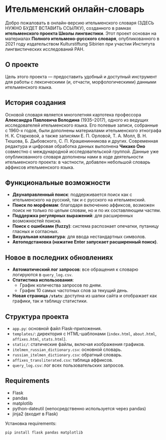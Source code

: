 # Ительменский онлайн-словарь

Добро пожаловать в онлайн-версию ительменского словаря (ЗДЕСЬ НУЖНО БУДЕТ ВСТАВИТЬ ССЫЛКУ), созданного в рамках **ительменского проекта Школы лингвистики**. Этот проект основан на материалах **Полного ительмено-русского словаря**, опубликованного в 2021 году издательством Kulturstiftung Sibirien при участии Института лингвистических исследований РАН.

## О проекте

Цель этого проекта — предоставить удобный и доступный инструмент для работы с лексическими (и, отчасти, морфологическими) данными ительменского языка.

## История создания

Основой словаря является многолетняя картотека профессора **Александра Павловича Володина** (1935–2017), одного из ведущих исследователей ительменского языка. Его полевые записи, собранные с 1960-х годов, были дополнены материалами ительменского этнографа Н. К. Старковой, а также записями Е. П. Орловой, Т. А. Молл, В. Н. Тюшова, Б. Дыбовского, С. П. Крашенинникова и других. Современная редактура и цифровая обработка данных выполнена **Чикако Оно** совместно с международной исследовательской группой. Данные уже опубликованного словаря дополнены нами в ходе деятельности ительменского проекта: в частности, добавлен небольшой словарь аффиксов ительменского языка.

## Функциональные возможности

- **Двунаправленный поиск**: поддерживается поиск как с ительменского на русский, так и с русского на ительменский.
- **Поиск по морфемам**: благодаря включению аффиксов, возможен поиск не только по целым словам, но и по их составляющим частям.
- **Поддержка регулярных выражений**: для расширенных возможностей поиска.
- **Поиск с ошибками (fuzzy)**: система распознает опечатки, путаницу гласных и согласных.
- **Визуальная клавиатура**: для ввода нестандартных символов.
- **Автоподстановка (нажатие Enter запускает расширенный поиск)**.

## Новое в последних обновлениях

- **Автоматический лог запросов**: все обращения к словарю логируются в `query_log.csv`.
- **Статистика использования**:
  - График количества запросов по дням.
  - График 10 самых частотных слов за текущий день.
- **Новая страница `/stats`**: доступна из шапки сайта и отображает как графики, так и таблицу статистики.

## Структура проекта

- `app.py`: основной файл Flask-приложения.
- `templates/`: директория с HTML-шаблонами (`index.html`, `about.html`, `affixes.html`, `stats.html`).
- `static/`: статические файлы, включая изображения графиков.
- `itelmen_russian_dictionary.csv`: основной словарь.
- `russian_itelmen_dictionary.csv`: обратный словарь.
- `affixes_transliterated.csv`: таблица аффиксов.
- `query_log.csv`: лог всех пользовательских запросов.

## Requirements

- Flask
- pandas
- matplotlib
- python-dateutil (непосредственно используется через pandas)
- jinja2 (входит в Flask)

Установка requirements:
```bash
pip install flask pandas matplotlib
